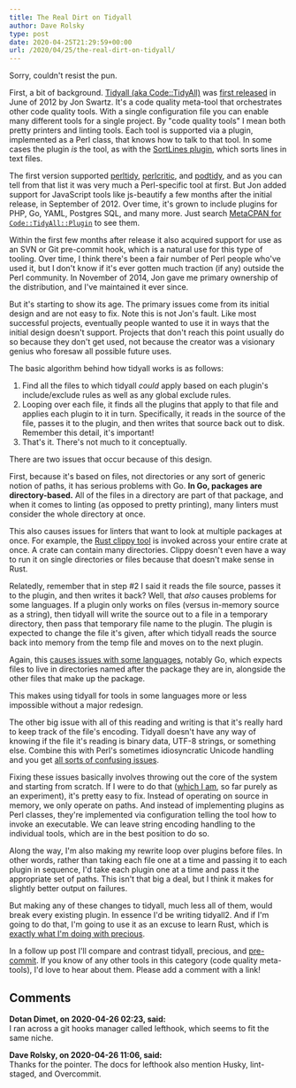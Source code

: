 ```yaml
---
title: The Real Dirt on Tidyall
author: Dave Rolsky
type: post
date: 2020-04-25T21:29:59+00:00
url: /2020/04/25/the-real-dirt-on-tidyall/
---
```


Sorry, couldn't resist the pun.

First, a bit of background. [Tidyall (aka Code::TidyAll)][1] was [first released][2] in June of 2012
by Jon Swartz. It's a code quality meta-tool that orchestrates other code quality tools. With a
single configuration file you can enable many different tools for a single project. By "code quality
tools" I mean both pretty printers and linting tools. Each tool is supported via a plugin,
implemented as a Perl class, that knows how to talk to that tool. In some cases the plugin _is_ the
tool, as with the [SortLines plugin][3], which sorts lines in text files.

The first version supported [perltidy][4], [perlcritic][5], and [podtidy][6], and as you can tell
from that list it was very much a Perl-specific tool at first. But Jon added support for JavaScript
tools like js-beautify a few months after the initial release, in September of 2012. Over time, it's
grown to include plugins for PHP, Go, YAML, Postgres SQL, and many more. Just search [MetaCPAN for
`Code::TidyAll::Plugin`][7] to see them.

Within the first few months after release it also acquired support for use as an SVN or Git
pre-commit hook, which is a natural use for this type of tooling. Over time, I think there's been a
fair number of Perl people who've used it, but I don't know if it's ever gotten much traction (if
any) outside the Perl community. In November of 2014, Jon gave me primary ownership of the
distribution, and I've maintained it ever since.

But it's starting to show its age. The primary issues come from its initial design and are not easy
to fix. Note this is not Jon's fault. Like most successful projects, eventually people wanted to use
it in ways that the initial design doesn't support. Projects that don't reach this point usually do
so because they don't get used, not because the creator was a visionary genius who foresaw all
possible future uses.

The basic algorithm behind how tidyall works is as follows:

1. Find all the files to which tidyall _could_ apply based on each plugin's include/exclude rules as
   well as any global exclude rules.
2. Looping over each file, it finds all the plugins that apply to that file and applies each plugin
   to it in turn. Specifically, it reads in the source of the file, passes it to the plugin, and
   then writes that source back out to disk. Remember this detail, it's important!
3. That's it. There's not much to it conceptually.

There are two issues that occur because of this design.

First, because it's based on files, not directories or any sort of generic notion of paths, it has
serious problems with Go. **In Go, packages are directory-based.** All of the files in a directory
are part of that package, and when it comes to linting (as opposed to pretty printing), many linters
must consider the whole directory at once.

This also causes issues for linters that want to look at multiple packages at once. For example, the
[Rust clippy tool][8] is invoked across your entire crate at once. A crate can contain many
directories. Clippy doesn't even have a way to run it on single directories or files because that
doesn't make sense in Rust.

Relatedly, remember that in step #2 I said it reads the file source, passes it to the plugin, and
then writes it back? Well, that _also_ causes problems for some languages. If a plugin only works on
files (versus in-memory source as a string), then tidyall will write the source out to a file in a
temporary directory, then pass that temporary file name to the plugin. The plugin is expected to
change the file it's given, after which tidyall reads the source back into memory from the temp file
and moves on to the next plugin.

Again, this [causes issues with some languages][9], notably Go, which expects files to live in
directories named after the package they are in, alongside the other files that make up the package.

This makes using tidyall for tools in some languages more or less impossible without a major
redesign.

The other big issue with all of this reading and writing is that it's really hard to keep track of
the file's encoding. Tidyall doesn't have any way of knowing if the file it's reading is binary
data, UTF-8 strings, or something else. Combine this with Perl's sometimes idiosyncratic Unicode
handling and you get [all sorts of confusing issues][10].

Fixing these issues basically involves throwing out the core of the system and starting from
scratch. If I were to do that ([which I am][11], so far purely as an experiment), it's pretty easy
to fix. Instead of operating on source in memory, we only operate on paths. And instead of
implementing plugins as Perl classes, they're implemented via configuration telling the tool how to
invoke an executable. We can leave string encoding handling to the individual tools, which are in
the best position to do so.

Along the way, I'm also making my rewrite loop over plugins before files. In other words, rather
than taking each file one at a time and passing it to each plugin in sequence, I'd take each plugin
one at a time and pass it the appropriate set of paths. This isn't that big a deal, but I think it
makes for slightly better output on failures.

But making any of these changes to tidyall, much less all of them, would break every existing
plugin. In essence I'd be writing tidyall2. And if I'm going to do that, I'm going to use it as an
excuse to learn Rust, which is [exactly what I'm doing with precious][11].

In a follow up post I'll compare and contrast tidyall, precious, and [pre-commit][12]. If you know
of any other tools in this category (code quality meta-tools), I'd love to hear about them. Please
add a comment with a link!

[1]: https://metacpan.org/release/Code-TidyAll
[2]: https://metacpan.org/release/JSWARTZ/Code-TidyAll-0.01
[3]: https://metacpan.org/release/Code-TidyAll/source/lib/Code/TidyAll/Plugin/SortLines.pm
[4]: https://metacpan.org/release/Perl-Tidy
[5]: https://metacpan.org/pod/Perl-Critic
[6]: https://metacpan.org/release/Pod-Tidy
[7]: https://metacpan.org/search?q=code%3A%3Atidyall%3A%3Aplugin
[8]: https://github.com/rust-lang/rust-clippy
[9]: https://github.com/houseabsolute/perl-code-tidyall/issues/62
[10]: https://github.com/houseabsolute/perl-code-tidyall/issues/84
[11]: https://github.com/houseabsolute/precious
[12]: https://pre-commit.com/

## Comments

**Dotan Dimet, on 2020-04-26 02:23, said:**  
I ran across a git hooks manager called lefthook, which seems to fit the same niche.

**Dave Rolsky, on 2020-04-26 11:06, said:**  
Thanks for the pointer. The docs for lefthook also mention Husky, lint-staged, and Overcommit.
